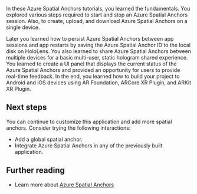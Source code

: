 In these Azure Spatial Anchors tutorials, you learned the fundamentals. You explored various steps required to start and stop an Azure Spatial Anchors session. Also, to create, upload, and download Azure Spatial Anchors on a single device.

Later you learned how to persist Azure Spatial Anchors between app sessions and app restarts by saving the Azure Spatial Anchor ID to the local disk on HoloLens. You also learned to share Azure Spatial Anchors between multiple devices for a basic multi-user, static hologram shared experience. You learned to create a UI panel that displays the current status of the Azure Spatial Anchors and provided an opportunity for users to provide real-time feedback.
In the end, you learned how to build your project to Android and iOS devices using AR Foundation, ARCore XR Plugin, and ARKit XR Plugin.

## Next steps

You can continue to customize this application and add more spatial anchors. Consider trying the following interactions:

* Add a global spatial anchor.
* Integrate Azure Spatial Anchors in any of the previously built application.

## Further reading

* Learn more about [Azure Spatial Anchors](https://docs.microsoft.com/azure/spatial-anchors/)

